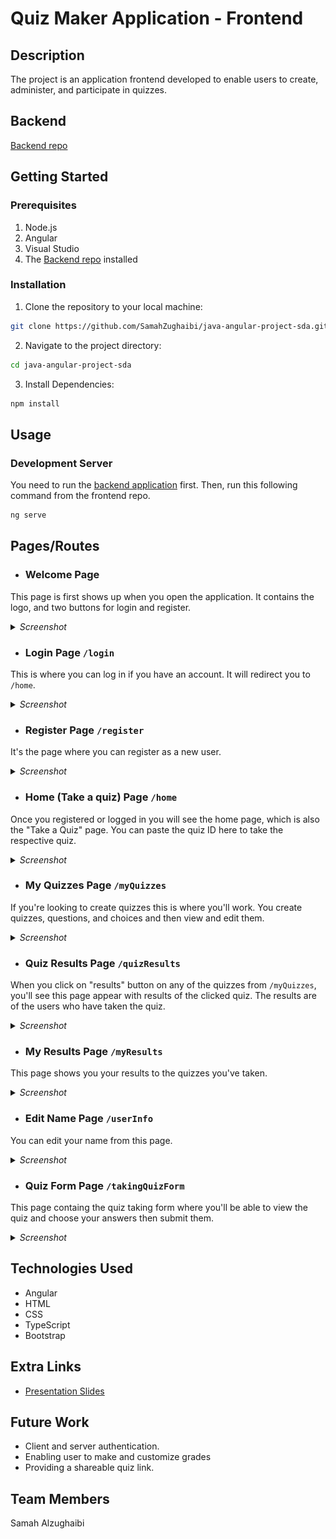 # Quiz Maker Application - Frontend

## Description

The project is an application frontend developed to enable users to create, administer, and participate in quizzes. 

## Backend

[Backend repo](https://github.com/SamahZughaibi/java-project1-github-repo-sda)

## Getting Started

### Prerequisites
1. Node.js
2. Angular
3. Visual Studio
4. The [Backend repo](https://github.com/SamahZughaibi/java-project1-github-repo-sda) installed

### Installation

1. Clone the repository to your local machine:
```bash
git clone https://github.com/SamahZughaibi/java-angular-project-sda.git
```

2. Navigate to the project directory:

```bash
cd java-angular-project-sda
```
3. Install Dependencies:

```bash
npm install
```
## Usage
### Development Server
You need to run the [backend application](https://github.com/SamahZughaibi/java-project1-github-repo-sda) first. Then, run this following command from the frontend repo.

```bash
ng serve
```

## Pages/Routes

- ### Welcome Page
This page is first shows up when you open the application. It contains the logo, and two buttons for login and register.
<br>
<details>
  <summary><i>Screenshot</i></summary>

  ![Welcome Page](/readmeImages/welcome-page.png)
</details>


- ### Login Page `/login`
This is where you can log in if you have an account. It will redirect you to `/home`.
<br>
<details>
  <summary><i>Screenshot</i></summary>

  ![Login Page](/readmeImages/login-page.png)
</details>


- ### Register Page `/register`
It's the page where you can register as a new user.
<br>
<details>
  <summary><i>Screenshot</i></summary>
  
  ![Register Page](/readmeImages/register-page.png)
</details>


- ### Home (Take a quiz)  Page `/home`
Once you registered or logged in you will see the home page, which is also the "Take a Quiz" page. You can paste the quiz ID here to take the respective quiz.
<br>
<details>
  <summary><i>Screenshot</i></summary>
  
  ![Home Page](/readmeImages/home-page.png)
</details>


- ### My Quizzes Page `/myQuizzes`
If you're looking to create quizzes this is where you'll work. You create quizzes, questions, and choices and then view and edit them.
<br>
<details>
  <summary><i>Screenshot</i></summary>
  
  ![My Quizzes Page](/readmeImages/my-quizzes-page.png)
</details>


- ### Quiz Results Page `/quizResults`
When you click on "results" button on any of the quizzes from `/myQuizzes`, you'll see this page appear with results of the clicked quiz. The results are of the users who have taken the quiz.
<br>
<details>
  <summary><i>Screenshot</i></summary>
  
  ![Quiz Results Page](/readmeImages/quiz-results-page.png)
</details>


- ### My Results Page `/myResults`
This page shows you your results to the quizzes you've taken.
<br>
<details>
  <summary><i>Screenshot</i></summary>
  
  ![My Results Page](/readmeImages/my-results-page.png)
</details>


- ### Edit Name Page `/userInfo`
You can edit your name from this page.
<br>
<details>
  <summary><i>Screenshot</i></summary>
  
  ![User Info Page](/readmeImages/user-info-page.png)
</details>

- ### Quiz Form Page `/takingQuizForm`
This page containg the quiz taking form where you'll be able to view the quiz and choose your answers then submit them.
<br>
<details>
  <summary><i>Screenshot</i></summary>
  
  ![Quiz Form Page](/readmeImages/quiz-form-page.png)
</details>

## Technologies Used
- Angular
- HTML
- CSS
- TypeScript
- Bootstrap

## Extra Links

- [Presentation Slides](https://docs.google.com/presentation/d/1w64MSftgfRvQ7-0RXFGhyXaeiiT3oQhAs4pe6dmlt_4/edit?usp=sharing)


## Future Work

- Client and server authentication.
- Enabling user to make and customize grades
- Providing a shareable quiz link.

## Team Members
Samah Alzughaibi
